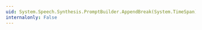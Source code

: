 ```yaml
---
uid: System.Speech.Synthesis.PromptBuilder.AppendBreak(System.TimeSpan)
internalonly: False
---
```

